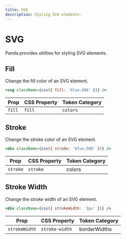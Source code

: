 ```yaml
---
title: SVG
description: Styling SVG elements.
---
```


# SVG

Panda provides utilities for styling SVG elements.

## Fill

Change the fill color of an SVG element.

```jsx
<svg className={css({ fill: 'blue.500' })} />
```

| Prop   | CSS Property | Token Category |
| ------ | ------------ | -------------- |
| `fill` | `fill`       | `colors`       |

## Stroke

Change the stroke color of an SVG element.

```jsx
<div className={css({ stroke: 'blue.500' })} />
```

| Prop     | CSS Property | Token Category |
| -------- | ------------ | -------------- |
| `stroke` | `stroke`     | colors         |

## Stroke Width

Change the stroke width of an SVG element.

```jsx
<div className={css({ strokeWidth: '1px' })} />
```

| Prop          | CSS Property   | Token Category |
| ------------- | -------------- | -------------- |
| `strokeWidth` | `stroke-width` | borderWidths   |
